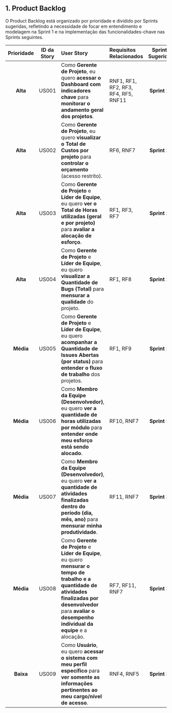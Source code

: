 ## 1. Product Backlog

O Product Backlog está organizado por prioridade e dividido por Sprints sugeridas, refletindo a necessidade de focar em entendimento e modelagem na Sprint 1 e na implementação das funcionalidades-chave nas Sprints seguintes.

| Prioridade | ID da Story | User Story | Requisitos Relacionados | Sprint Sugerida |
| :---: | :---: | :--- | :--- | :---: |
| **Alta** | US001 | Como **Gerente de Projeto**, eu quero **acessar o Dashboard com indicadores chave** para **monitorar o andamento geral dos projetos**. | RNF1, RF1, RF2, RF3, RF4, RF5, RNF11 | **Sprint 2** |
| **Alta** | US002 | Como **Gerente de Projeto**, eu quero **visualizar o Total de Custos por projeto** para **controlar o orçamento** (acesso restrito). | RF6, RNF7 | **Sprint 2** |
| **Alta** | US003 | Como **Gerente de Projeto** e **Líder de Equipe**, eu quero **ver o Total de Horas utilizadas (geral e por projeto)** para **avaliar a alocação de esforço**. | RF1, RF3, RF7 | **Sprint 2** |
| **Alta** | US004 | Como **Gerente de Projeto** e **Líder de Equipe**, eu quero **visualizar a Quantidade de Bugs (Total)** para **mensurar a qualidade** do projeto. | RF1, RF8 | **Sprint 2** |
| **Média** | US005 | Como **Gerente de Projeto** e **Líder de Equipe**, eu quero **acompanhar a Quantidade de Issues Abertas (por status)** para **entender o fluxo de trabalho** dos projetos. | RF1, RF9 | **Sprint 2** |
| **Média** | US006 | Como **Membro da Equipe (Desenvolvedor)**, eu quero **ver a quantidade de horas utilizadas por módulo** para **entender onde meu esforço está sendo alocado**. | RF10, RNF7 | **Sprint 3** |
| **Média** | US007 | Como **Membro da Equipe (Desenvolvedor)**, eu quero **ver a quantidade de atividades finalizadas dentro do período (dia, mês, ano)** para **mensurar minha produtividade**. | RF11, RNF7 | **Sprint 3** |
| **Média** | US008 | Como **Gerente de Projeto** e **Líder de Equipe**, eu quero **mensurar o tempo de trabalho e a quantidade de atividades finalizadas por desenvolvedor** para **avaliar o desempenho individual da equipe** e a alocação. | RF7, RF11, RNF7 | **Sprint 3** |
| **Baixa** | US009 | Como **Usuário**, eu quero **acessar o sistema com meu perfil específico** para **ver somente as informações pertinentes ao meu cargo/nível de acesso**. | RNF4, RNF5 | **Sprint 3** |

